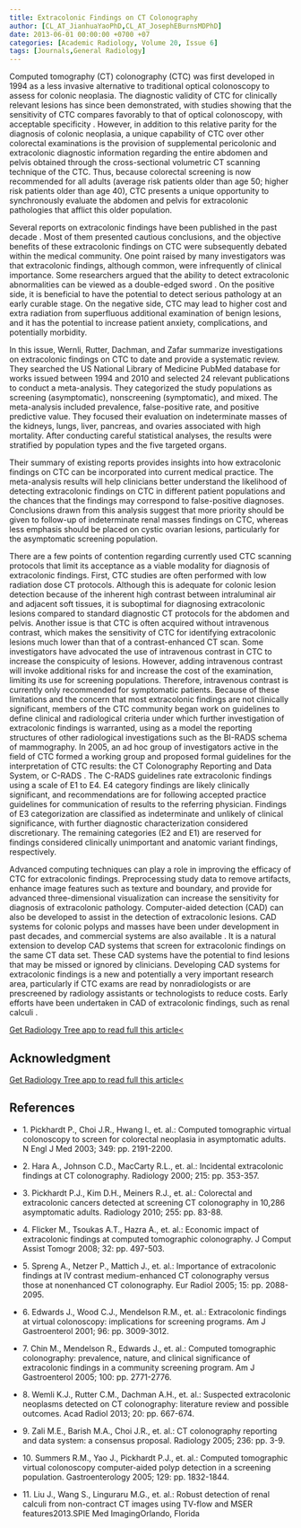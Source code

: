 ```yaml
---
title: Extracolonic Findings on CT Colonography
author: [CL_AT_JianhuaYaoPhD,CL_AT_JosephEBurnsMDPhD]
date: 2013-06-01 00:00:00 +0700 +07
categories: [Academic Radiology, Volume 20, Issue 6]
tags: [Journals,General Radiology]
---
```

Computed tomography (CT) colonography (CTC) was first developed in 1994 as a less invasive alternative to traditional optical colonoscopy to assess for colonic neoplasia. The diagnostic validity of CTC for clinically relevant lesions has since been demonstrated, with studies showing that the sensitivity of CTC compares favorably to that of optical colonoscopy, with acceptable specificity . However, in addition to this relative parity for the diagnosis of colonic neoplasia, a unique capability of CTC over other colorectal examinations is the provision of supplemental pericolonic and extracolonic diagnostic information regarding the entire abdomen and pelvis obtained through the cross-sectional volumetric CT scanning technique of the CTC. Thus, because colorectal screening is now recommended for all adults (average risk patients older than age 50; higher risk patients older than age 40), CTC presents a unique opportunity to synchronously evaluate the abdomen and pelvis for extracolonic pathologies that afflict this older population.

Several reports on extracolonic findings have been published in the past decade . Most of them presented cautious conclusions, and the objective benefits of these extracolonic findings on CTC were subsequently debated within the medical community. One point raised by many investigators was that extracolonic findings, although common, were infrequently of clinical importance. Some researchers argued that the ability to detect extracolonic abnormalities can be viewed as a double-edged sword . On the positive side, it is beneficial to have the potential to detect serious pathology at an early curable stage. On the negative side, CTC may lead to higher cost and extra radiation from superfluous additional examination of benign lesions, and it has the potential to increase patient anxiety, complications, and potentially morbidity.

In this issue, Wernli, Rutter, Dachman, and Zafar summarize investigations on extracolonic findings on CTC to date and provide a systematic review. They searched the US National Library of Medicine PubMed database for works issued between 1994 and 2010 and selected 24 relevant publications to conduct a meta-analysis. They categorized the study populations as screening (asymptomatic), nonscreening (symptomatic), and mixed. The meta-analysis included prevalence, false-positive rate, and positive predictive value. They focused their evaluation on indeterminate masses of the kidneys, lungs, liver, pancreas, and ovaries associated with high mortality. After conducting careful statistical analyses, the results were stratified by population types and the five targeted organs.

Their summary of existing reports provides insights into how extracolonic findings on CTC can be incorporated into current medical practice. The meta-analysis results will help clinicians better understand the likelihood of detecting extracolonic findings on CTC in different patient populations and the chances that the findings may correspond to false-positive diagnoses. Conclusions drawn from this analysis suggest that more priority should be given to follow-up of indeterminate renal masses findings on CTC, whereas less emphasis should be placed on cystic ovarian lesions, particularly for the asymptomatic screening population.

There are a few points of contention regarding currently used CTC scanning protocols that limit its acceptance as a viable modality for diagnosis of extracolonic findings. First, CTC studies are often performed with low radiation dose CT protocols. Although this is adequate for colonic lesion detection because of the inherent high contrast between intraluminal air and adjacent soft tissues, it is suboptimal for diagnosing extracolonic lesions compared to standard diagnostic CT protocols for the abdomen and pelvis. Another issue is that CTC is often acquired without intravenous contrast, which makes the sensitivity of CTC for identifying extracolonic lesions much lower than that of a contrast-enhanced CT scan. Some investigators have advocated the use of intravenous contrast in CTC to increase the conspicuity of lesions. However, adding intravenous contrast will invoke additional risks for and increase the cost of the examination, limiting its use for screening populations. Therefore, intravenous contrast is currently only recommended for symptomatic patients. Because of these limitations and the concern that most extracolonic findings are not clinically significant, members of the CTC community began work on guidelines to define clinical and radiological criteria under which further investigation of extracolonic findings is warranted, using as a model the reporting structures of other radiological investigations such as the BI-RADS schema of mammography. In 2005, an ad hoc group of investigators active in the field of CTC formed a working group and proposed formal guidelines for the interpretation of CTC results: the CT Colonography Reporting and Data System, or C-RADS . The C-RADS guidelines rate extracolonic findings using a scale of E1 to E4. E4 category findings are likely clinically significant, and recommendations are for following accepted practice guidelines for communication of results to the referring physician. Findings of E3 categorization are classified as indeterminate and unlikely of clinical significance, with further diagnostic characterization considered discretionary. The remaining categories (E2 and E1) are reserved for findings considered clinically unimportant and anatomic variant findings, respectively.

Advanced computing techniques can play a role in improving the efficacy of CTC for extracolonic findings. Preprocessing study data to remove artifacts, enhance image features such as texture and boundary, and provide for advanced three-dimensional visualization can increase the sensitivity for diagnosis of extracolonic pathology. Computer-aided detection (CAD) can also be developed to assist in the detection of extracolonic lesions. CAD systems for colonic polyps and masses have been under development in past decades, and commercial systems are also available . It is a natural extension to develop CAD systems that screen for extracolonic findings on the same CT data set. These CAD systems have the potential to find lesions that may be missed or ignored by clinicians. Developing CAD systems for extracolonic findings is a new and potentially a very important research area, particularly if CTC exams are read by nonradiologists or are prescreened by radiology assistants or technologists to reduce costs. Early efforts have been undertaken in CAD of extracolonic findings, such as renal calculi .

[Get Radiology Tree app to read full this article<](https://clinicalpub.com/app)

## Acknowledgment

[Get Radiology Tree app to read full this article<](https://clinicalpub.com/app)

## References

- 1\. Pickhardt P., Choi J.R., Hwang I., et. al.: Computed tomographic virtual colonoscopy to screen for colorectal neoplasia in asymptomatic adults. N Engl J Med 2003; 349: pp. 2191-2200.


- 2\. Hara A., Johnson C.D., MacCarty R.L., et. al.: Incidental extracolonic findings at CT colonography. Radiology 2000; 215: pp. 353-357.


- 3\. Pickhardt P.J., Kim D.H., Meiners R.J., et. al.: Colorectal and extracolonic cancers detected at screening CT colonography in 10,286 asymptomatic adults. Radiology 2010; 255: pp. 83-88.


- 4\. Flicker M., Tsoukas A.T., Hazra A., et. al.: Economic impact of extracolonic findings at computed tomographic colonography. J Comput Assist Tomogr 2008; 32: pp. 497-503.


- 5\. Spreng A., Netzer P., Mattich J., et. al.: Importance of extracolonic findings at IV contrast medium-enhanced CT colonography versus those at nonenhanced CT colonography. Eur Radiol 2005; 15: pp. 2088-2095.


- 6\. Edwards J., Wood C.J., Mendelson R.M., et. al.: Extracolonic findings at virtual colonoscopy: implications for screening programs. Am J Gastroenterol 2001; 96: pp. 3009-3012.


- 7\. Chin M., Mendelson R., Edwards J., et. al.: Computed tomographic colonography: prevalence, nature, and clinical significance of extracolonic findings in a community screening program. Am J Gastroenterol 2005; 100: pp. 2771-2776.


- 8\. Wemli K.J., Rutter C.M., Dachman A.H., et. al.: Suspected extracolonic neoplasms detected on CT colonography: literature review and possible outcomes. Acad Radiol 2013; 20: pp. 667-674.


- 9\. Zali M.E., Barish M.A., Choi J.R., et. al.: CT colonography reporting and data system: a consensus proposal. Radiology 2005; 236: pp. 3-9.


- 10\. Summers R.M., Yao J., Pickhardt P.J., et. al.: Computed tomographic virtual colonoscopy computer-aided polyp detection in a screening population. Gastroenterology 2005; 129: pp. 1832-1844.


- 11\. Liu J., Wang S., Linguraru M.G., et. al.: Robust detection of renal calculi from non-contract CT images using TV-flow and MSER features2013.SPIE Med ImagingOrlando, Florida